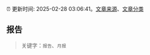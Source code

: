 :alarm_clock: 更新时间: 2025-02-28 03:06:41。[文章来源](/README.md)、[文章分类](/TAGS.md)

## 报告


> 关键字：`报告`、`月报`



